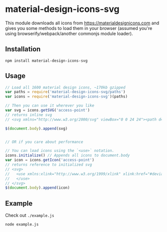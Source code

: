 # material-design-icons-svg

This module downloads all icons from https://materialdesignicons.com and gives you some methods to load them in your browser (assumed you're using browserify/webpack/another commonjs module loader).

## Installation

```
npm install material-design-icons-svg
```

## Usage

```js
// Load all 1600 material design icons, ~170kb gzipped
var paths = require('material-design-icons-svg/paths')
var icons = require('material-design-icons-svg')(paths)

// Then you can use it wherever you like
var svg = icons.getSVG('access-point')
// returns inline svg
// <svg xmlns="http://www.w3.org/2000/svg" viewBox="0 0 24 24"><path d="M4.93,4....0Z" /></svg>

$(document.body).append(svg)


// OR if you care about performance

// You can load icons using the `<use>` notation.
icons.initialize() // Appends all icons to document.body
var icon = icons.getIcon('access-point')
// returns reference to initialized svg
// <svg>
//   <use xmlns:xlink="http://www.w3.org/1999/xlink" xlink:href="#deviantart">
//   </use>
// </svg>
$(document.body).append(icon)
```

## Example

Check out `./example.js`

```
node example.js
```
